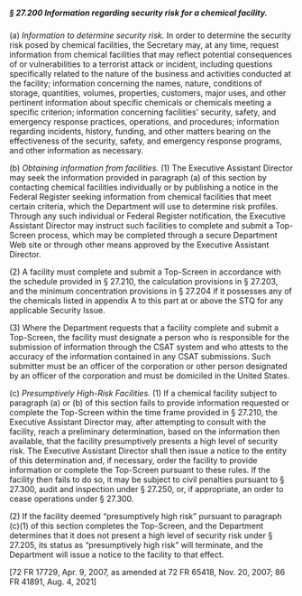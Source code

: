 ##### § 27.200 Information regarding security risk for a chemical facility. #####

(a) *Information to determine security risk.* In order to determine the security risk posed by chemical facilities, the Secretary may, at any time, request information from chemical facilities that may reflect potential consequences of or vulnerabilities to a terrorist attack or incident, including questions specifically related to the nature of the business and activities conducted at the facility; information concerning the names, nature, conditions of storage, quantities, volumes, properties, customers, major uses, and other pertinent information about specific chemicals or chemicals meeting a specific criterion; information concerning facilities' security, safety, and emergency response practices, operations, and procedures; information regarding incidents, history, funding, and other matters bearing on the effectiveness of the security, safety, and emergency response programs, and other information as necessary.

(b) *Obtaining information from facilities.* (1) The Executive Assistant Director may seek the information provided in paragraph (a) of this section by contacting chemical facilities individually or by publishing a notice in the Federal Register seeking information from chemical facilities that meet certain criteria, which the Department will use to determine risk profiles. Through any such individual or Federal Register notification, the Executive Assistant Director may instruct such facilities to complete and submit a Top-Screen process, which may be completed through a secure Department Web site or through other means approved by the Executive Assistant Director.

(2) A facility must complete and submit a Top-Screen in accordance with the schedule provided in § 27.210, the calculation provisions in § 27.203, and the minimum concentration provisions in § 27.204 if it possesses any of the chemicals listed in appendix A to this part at or above the STQ for any applicable Security Issue.

(3) Where the Department requests that a facility complete and submit a Top-Screen, the facility must designate a person who is responsible for the submission of information through the CSAT system and who attests to the accuracy of the information contained in any CSAT submissions. Such submitter must be an officer of the corporation or other person designated by an officer of the corporation and must be domiciled in the United States.

(c) *Presumptively High-Risk Facilities.* (1) If a chemical facility subject to paragraph (a) or (b) of this section fails to provide information requested or complete the Top-Screen within the time frame provided in § 27.210, the Executive Assistant Director may, after attempting to consult with the facility, reach a preliminary determination, based on the information then available, that the facility presumptively presents a high level of security risk. The Executive Assistant Director shall then issue a notice to the entity of this determination and, if necessary, order the facility to provide information or complete the Top-Screen pursuant to these rules. If the facility then fails to do so, it may be subject to civil penalties pursuant to § 27.300, audit and inspection under § 27.250, or, if appropriate, an order to cease operations under § 27.300.

(2) If the facility deemed “presumptively high risk” pursuant to paragraph (c)(1) of this section completes the Top-Screen, and the Department determines that it does not present a high level of security risk under § 27.205, its status as “presumptively high risk” will terminate, and the Department will issue a notice to the facility to that effect.

[72 FR 17729, Apr. 9, 2007, as amended at 72 FR 65418, Nov. 20, 2007; 86 FR 41891, Aug. 4, 2021]
